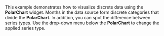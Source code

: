 This example demonstrates how to&nbsp;visualize discrete data using the **PolarChart** widget. Months in&nbsp;the data source form discrete categories that divide the **PolarChart**. In&nbsp;addition, you can spot the difference between series types. Use the drop-down menu below the **PolarChart** to&nbsp;change the applied series type.